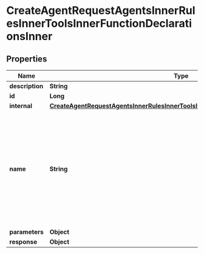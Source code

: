 

# CreateAgentRequestAgentsInnerRulesInnerToolsInnerFunctionDeclarationsInner


## Properties

| Name | Type | Description | Notes |
|------------ | ------------- | ------------- | -------------|
|**description** | **String** |  |  |
|**id** | **Long** |  |  [optional] |
|**internal** | [**CreateAgentRequestAgentsInnerRulesInnerToolsInnerFunctionDeclarationsInnerInternal**](CreateAgentRequestAgentsInnerRulesInnerToolsInnerFunctionDeclarationsInnerInternal.md) |  |  [optional] |
|**name** | **String** | Required. The name of the function to call. Must start with a letter or an underscore. Must be a-z, A-Z, 0-9, or contain underscores, dots and dashes, with a maximum length of 64. |  |
|**parameters** | **Object** |  |  |
|**response** | **Object** |  |  [optional] |



